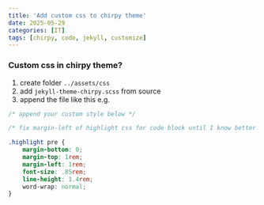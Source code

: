 ```yaml
---
title: 'Add custom css to chirpy theme'
date: 2025-05-29
categories: [IT]
tags: [chirpy, code, jekyll, customize]
---
```

### Custom css in chirpy theme?
1. create folder `../assets/css`
2. add `jekyll-theme-chirpy.scss` from source
3. append the file like this e.g.  

```css
/* append your custom style below */

/* fix margin-left of highlight css for code block until I know better */

.highlight pre {
    margin-bottom: 0;
    margin-top: 1rem;
    margin-left: 1rem;
    font-size: .85rem;
    line-height: 1.4rem;
    word-wrap: normal;
}
```

